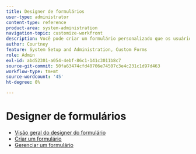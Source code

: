 ```yaml
---
title: Designer de formulários
user-type: administrator
content-type: reference
product-area: system-administration
navigation-topic: customize-workfront
description: Você pode criar um formulário personalizado que os usuários podem anexar a um objeto do Workfront. Os usuários que trabalham no objeto podem preencher o formulário personalizado para fornecer informações sobre o objeto.
author: Courtney
feature: System Setup and Administration, Custom Forms
role: Admin
exl-id: abd52301-a054-4ebf-86c1-141c3011b8c7
source-git-commit: 50fa63474cfd40706e74507c3e4c231c1d97d463
workflow-type: tm+mt
source-wordcount: '45'
ht-degree: 0%

---
```


# Designer de formulários

* [Visão geral do designer do formulário](/help/quicksilver/administration-and-setup/customize-workfront/create-manage-custom-forms/form-designer/form-designer-overview.md)
* [Criar um formulário](/help/quicksilver/administration-and-setup/customize-workfront/create-manage-custom-forms/form-designer/design-a-form/design-a-form-toc.md)
* [Gerenciar um formulário](/help/quicksilver/administration-and-setup/customize-workfront/create-manage-custom-forms/form-designer/manage-a-form/manage-a-form-toc.md)
